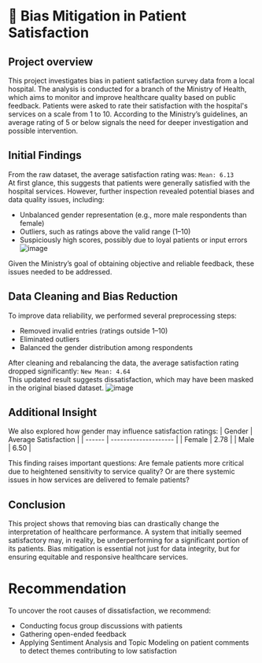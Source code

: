 #  🏥  Bias Mitigation in Patient Satisfaction

## Project overview
This project investigates bias in patient satisfaction survey data from a local hospital. 
The analysis is conducted for a branch of the Ministry of Health, 
which aims to monitor and improve healthcare quality based on public feedback. 
Patients were asked to rate their satisfaction with the hospital's services on a scale from 1 to 10.
According to the Ministry’s guidelines, an average rating of 5 or below signals the need for deeper investigation and possible intervention.

## Initial Findings
From the raw dataset, the average satisfaction rating was: `Mean: 6.13`\
At first glance, this suggests that patients were generally satisfied with the hospital services. 
However, further inspection revealed potential biases and data quality issues, including:
- Unbalanced gender representation (e.g., more male respondents than female)
- Outliers, such as ratings above the valid range (1–10)
- Suspiciously high scores, possibly due to loyal patients or input errors\
![image](https://github.com/user-attachments/assets/8a3cf4c7-9810-4f9e-b1fa-aa487f992d25)

Given the Ministry’s goal of obtaining objective and reliable feedback, these issues needed to be addressed.

## Data Cleaning and Bias Reduction
To improve data reliability, we performed several preprocessing steps:
- Removed invalid entries (ratings outside 1–10)
- Eliminated outliers
- Balanced the gender distribution among respondents

After cleaning and rebalancing the data, the average satisfaction rating dropped significantly: `New Mean: 4.64`\
This updated result suggests dissatisfaction, which may have been masked in the original biased dataset.
![image](https://github.com/user-attachments/assets/b6d67d32-a5ad-4eed-9c03-101ac5d8b434)
  
## Additional Insight
We also explored how gender may influence satisfaction ratings:
| Gender | Average Satisfaction |
| ------ | -------------------- |
| Female | 2.78                 |
| Male   | 6.50                 |

This finding raises important questions:
Are female patients more critical due to heightened sensitivity to service quality?
Or are there systemic issues in how services are delivered to female patients?

## Conclusion
This project shows that removing bias can drastically change the interpretation of healthcare performance. 
A system that initially seemed satisfactory may, in reality, be underperforming for a significant portion of its patients.
Bias mitigation is essential not just for data integrity, but for ensuring equitable and responsive healthcare services.

# Recommendation
To uncover the root causes of dissatisfaction, we recommend:
- Conducting focus group discussions with patients
- Gathering open-ended feedback
- Applying Sentiment Analysis and Topic Modeling on patient comments to detect themes contributing to low satisfaction
